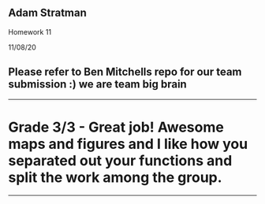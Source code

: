 
## Adam Stratman
Homework 11

11/08/20

## Please refer to Ben Mitchells repo for our team submission :) we are team big brain

___
##
# Grade 3/3 - Great job! Awesome maps and figures and I like how you separated out your functions and split the work among the group.
___
